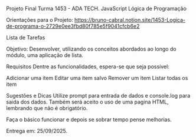 Projeto Final 
Turma 1453 - ADA TECH.
JavaScript Lógica de Programação 

Orientações para o Projeto: https://bruno-cabral.notion.site/1453-Logica-de-programa-o-2729e0ee3fbd80f785e5f9041cfcb6e2

Lista de Tarefas

Objetivo:
Desenvolver, utilizando os conceitos abordados ao longo do módulo, uma aplicação de lista.

Requisitos
Dentre as funcionalidades, espera-se que seja possível:

Adicionar uma item
Editar uma item salvo
Remover um item
Listar todas os item

Sugestões e Dicas
Utilize prompt para entrada de dados e console.log para saida dos dados. Também será aceito o uso de uma pagina HTML, lembrando que não é obrigatório.

Faça o básico funcionar e depois se sobrar tempo pense melhorias.

Entrega em: 25/09/2025.
